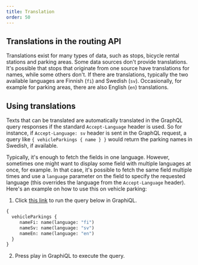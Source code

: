 ```yaml
---
title: Translation
order: 50
---
```


## Translations in the routing API

Translations exist for many types of data, such as stops, bicycle rental stations and parking areas. Some data sources
don't provide translations. It's possible that stops that originate from one source have translations for names, while
some others don't. If there are translations, typically the two available languages are Finnish (`fi`) and Swedish (`sv`).
Occasionally, for example for parking areas, there are also English (`en`) translations.

## Using translations

Texts that can be translated are automatically translated in the GraphQL query responses if the standard `Accept-Language` header is used.
So for instance, if `Accept-Language: sv` header is sent in the GraphQL request, a query like `{ vehicleParkings { name } }` would return
the parking names in Swedish, if available.

Typically, it's enough to fetch the fields in one language. However, sometimes one might want to display some field with multiple languages
at once, for example. In that case, it's possible to fetch the same field multiple times and use a `language` parameter on the field to
specify the requested language (this overrides the language from the `Accept-Language` header). Here's an example on how to use this on
vehicle parking:

1. Click [this link](https://api.digitransit.fi/graphiql/hsl/v2?query=%257B%250A%2520%2520vehicleParkings%2520%257B%250A%2520%2520%2520%2520%2520nameFi%253A%2520name%28language%253A%2520%2522fi%2522%29%250A%2520%2520%2520%2520%2520nameSv%253A%2520name%28language%253A%2520%2522sv%2522%29%250A%2520%2520%2520%2520%2520nameEn%253A%2520name%28language%253A%2520%2522en%2522%29%250A%2520%2520%257D%250A%257D) to run the query below in GraphiQL.

```graphql
{
  vehicleParkings {
     nameFi: name(language: "fi")
     nameSv: name(language: "sv")
     nameEn: name(language: "en")
  }
}
```

2. Press play in GraphiQL to execute the query.
